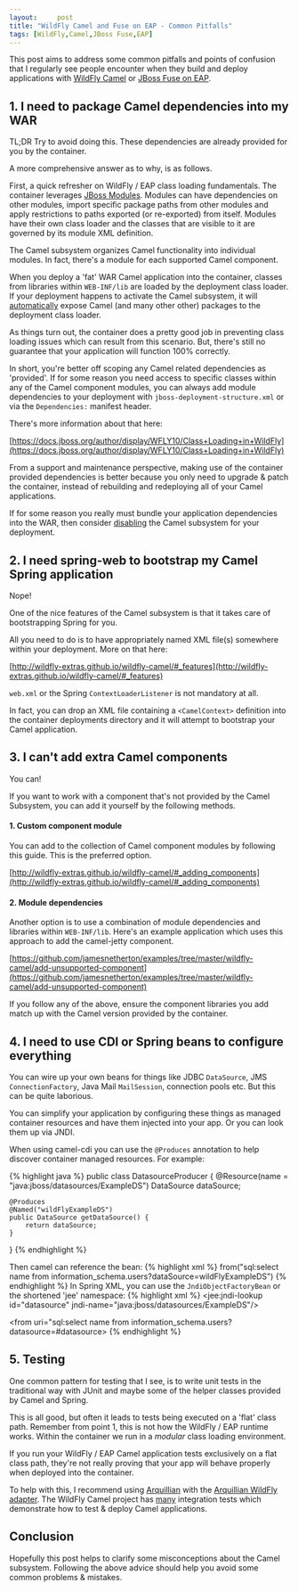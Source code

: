 ```yaml
---
layout:     post
title: "WildFly Camel and Fuse on EAP - Common Pitfalls"
tags: [WildFly,Camel,JBoss Fuse,EAP]
---
```


This post aims to address some common pitfalls and points of confusion that I regularly see people encounter when they build and deploy applications with [WildFly Camel](https://github.com/wildfly-extras/wildfly-camel) 
or [JBoss Fuse on EAP](https://access.redhat.com/documentation/en-us/red_hat_jboss_fuse/).

## 1. I need to package Camel dependencies into my WAR

TL;DR Try to avoid doing this. These dependencies are already provided for you by the container.

A more comprehensive answer as to why, is as follows.

First, a quick refresher on WildFly / EAP class loading fundamentals. The container leverages [JBoss Modules](https://github.com/jboss-modules/jboss-modules). Modules can have dependencies on other modules, import specific package paths from other modules and apply restrictions to paths exported (or re-exported) from itself. Modules have their own class loader and the classes that are visible to it are governed by its module XML definition.

The Camel subsystem organizes Camel functionality into individual modules. In fact, there's a module for each supported Camel component. 

When you deploy a 'fat' WAR Camel application into the container, classes from libraries within `WEB-INF/lib` are loaded by the deployment class loader. If your deployment happens to activate the Camel subsystem, it will [automatically](https://github.com/wildfly-extras/wildfly-camel/blob/4.9.0/subsystem/core/src/main/java/org/wildfly/extension/camel/deployment/CamelDependenciesProcessor.java) expose Camel (and many other other) packages to the deployment class loader.

As things turn out, the container does a pretty good job in preventing class loading issues which can result from this scenario. But, there's still no guarantee that your application will function 100% correctly.

In short, you're better off scoping any Camel related dependencies as 'provided'. If for some reason you need access to specific classes within any of the Camel component modules, you can always add module dependencies to your deployment with `jboss-deployment-structure.xml` or via the `Dependencies:` manifest header.

There's more information about that here:

[https://docs.jboss.org/author/display/WFLY10/Class+Loading+in+WildFly](https://docs.jboss.org/author/display/WFLY10/Class+Loading+in+WildFly)

From a support and maintenance perspective, making use of the container provided dependencies is better because you only need to upgrade & patch the container, instead of rebuilding and redeploying all of your Camel applications. 

If for some reason you really must bundle your application dependencies into the WAR, then consider [disabling](http://wildfly-extras.github.io/wildfly-camel/#_configuration) the Camel subsystem for your deployment.

## 2. I need spring-web to bootstrap my Camel Spring application

Nope! 

One of the nice features of the Camel subsystem is that it takes care of bootstrapping Spring for you.

All you need to do is to have appropriately named XML file(s) somewhere within your deployment. More on that here:

[http://wildfly-extras.github.io/wildfly-camel/#_features](http://wildfly-extras.github.io/wildfly-camel/#_features)

`web.xml` or the Spring `ContextLoaderListener` is not mandatory at all.

In fact, you can drop an XML file containing a `<CamelContext>` definition into the container deployments directory and it will attempt to bootstrap your Camel application.

## 3. I can't add extra Camel components

You can!

If you want to work with a component that's not provided by the Camel Subsystem, you can add it yourself by the following methods.

#### 1. Custom component module

You can add to the collection of Camel component modules by following this guide. This is the preferred option.

[http://wildfly-extras.github.io/wildfly-camel/#_adding_components](http://wildfly-extras.github.io/wildfly-camel/#_adding_components)

#### 2. Module dependencies

Another option is to use a combination of module dependencies and libraries within `WEB-INF/lib`. Here's an example application which uses this approach to add the camel-jetty component.

[https://github.com/jamesnetherton/examples/tree/master/wildfly-camel/add-unsupported-component](https://github.com/jamesnetherton/examples/tree/master/wildfly-camel/add-unsupported-component)

If you follow any of the above, ensure the component libraries you add match up with the Camel version provided by the container.

## 4. I need to use CDI or Spring beans to configure everything

You can wire up your own beans for things like JDBC `DataSource`, JMS `ConnectionFactory`, Java Mail `MailSession`, connection pools etc. But this can be quite laborious. 

You can simplify your application by configuring these things as managed container resources and have them injected into your app. Or you can look them up via JNDI.

When using camel-cdi you can use the `@Produces` annotation to help discover container managed resources. For example:

{% highlight java %}
public class DatasourceProducer {
    @Resource(name = "java:jboss/datasources/ExampleDS")
    DataSource dataSource;

    @Produces
    @Named("wildFlyExampleDS")
    public DataSource getDataSource() {
        return dataSource;
    }
}
{% endhighlight %}

Then camel can reference the bean:
{% highlight xml %}
from("sql:select name from information_schema.users?dataSource=wildFlyExampleDS")
{% endhighlight %}
In Spring XML, you can use the `JndiObjectFactoryBean` or the shortened 'jee' namespace:
{% highlight xml %}
<jee:jndi-lookup id="datasource" jndi-name="java:jboss/datasources/ExampleDS"/>

<from uri="sql:select name from information_schema.users?datasource=#datasource>
{% endhighlight %}

## 5. Testing

One common pattern for testing that I see, is to write unit tests in the traditional way with JUnit and maybe some of the helper classes provided by Camel and Spring.

This is all good, but often it leads to tests being executed on a 'flat' class path. Remember from point 1, this is not how the WildFly / EAP runtime works. Within the container we run in a _modular_ class loading environment.

If you run your WildFly / EAP Camel application tests exclusively on a flat class path, they're not really proving that your app will behave properly when deployed into the container.

To help with this, I recommend using [Arquillian](http://arquillian.org/) with the [Arquillian WildFly adapter](http://arquillian.org/modules/wildfly-arquillian-wildfly-managed-container-adapter/). The WildFly Camel project has [many](https://github.com/wildfly-extras/wildfly-camel/tree/master/itests/standalone/basic/src/test/java/org/wildfly/camel/test) integration tests which demonstrate how to test & deploy Camel applications.

## Conclusion

Hopefully this post helps to clarify some misconceptions about the Camel subsystem. Following the above advice should help you avoid some common problems & mistakes.



